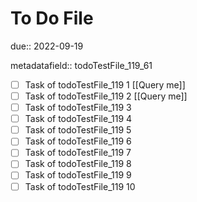 # To Do File

due:: 2022-09-19

metadatafield:: todoTestFile_119_61

- [ ] Task of todoTestFile_119 1 [[Query me]]
- [ ] Task of todoTestFile_119 2 [[Query me]]
- [ ] Task of todoTestFile_119 3
- [ ] Task of todoTestFile_119 4
- [ ] Task of todoTestFile_119 5
- [ ] Task of todoTestFile_119 6
- [ ] Task of todoTestFile_119 7
- [ ] Task of todoTestFile_119 8
- [ ] Task of todoTestFile_119 9
- [ ] Task of todoTestFile_119 10